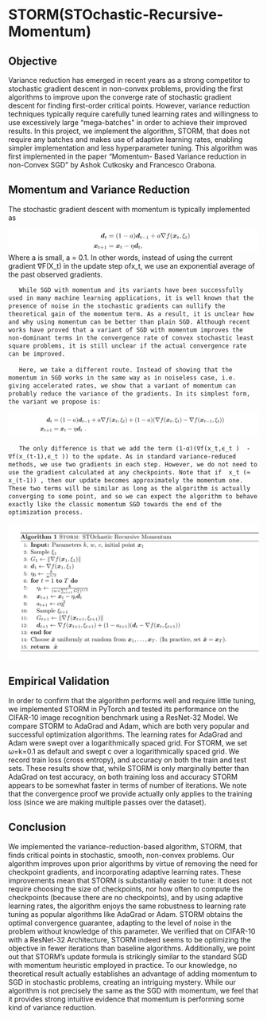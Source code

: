 # STORM(STOchastic-Recursive-Momentum)

## Objective

Variance reduction has emerged in recent years as a strong competitor to stochastic gradient descent in non-convex problems, providing the first algorithms to improve upon the converge rate of stochastic gradient descent for finding first-order critical points. However, variance reduction techniques typically require carefully tuned learning rates and willingness to use excessively large “mega-batches" in order to achieve their improved results.
In this project, we implement the algorithm, STORM, that does not require any batches and makes use of adaptive learning rates, enabling simpler implementation and less hyperparameter tuning.  This algorithm was first implemented in the paper “Momentum- Based Variance reduction in non-Convex SGD” by Ashok Cutkosky and Francesco Orabona. 


## Momentum and Variance Reduction

The stochastic gradient descent with momentum is typically implemented as 

![](Images/SGD%20with%20momentum.png)
Where a is small, a = 0.1. In other words, instead of using the current gradient ∇F(X_t) in the update step ofx_t, we use an exponential average of the past observed gradients.
	
       While SGD with momentum and its variants have been successfully used in many machine learning applications, it is well known that the presence of noise in the stochastic gradients can nullify the theoretical gain of the momentum term. As a result, it is unclear how and why using momentum can be better than plain SGD. Although recent works have proved that a variant of SGD with momentum improves the non-dominant terms in the convergence rate of convex stochastic least square problems, it is still unclear if the actual convergence rate can be improved.
       
       Here, we take a different route. Instead of showing that the momentum in SGD works in the same way as in noiseless case, i.e. giving accelerated rates, we show that a variant of momentum can probably reduce the variance of the gradients. In its simplest form, the variant we propose is:

![](Images/SGD%20with%20a%20variant%20of%20momentum.png)

       The only difference is that we add the term (1-α)(∇f(x_t,ϵ_t )  - ∇f(x_(t-1),ϵ_t )) to the update. As in standard variance-reduced methods, we use two gradients in each step. However, we do not need to use the gradient calculated at any checkpoints. Note that if  x_t (≈ x_(t-1)) , then our update becomes approximately the momentum one. These two terms will be similar as long as the algorithm is actually converging to some point, and so we can expect the algorithm to behave exactly like the classic momentum SGD towards the end of the optimization process.

![](Images/STORM%20Algorithm.png)

## Empirical Validation

In order to confirm that the algorithm performs well and require little tuning, we implemented STORM in PyTorch and tested its performance on the CIFAR-10 image recognition benchmark using a ResNet-32 Model.  We compare STORM to AdaGrad and Adam, which are both very popular and successful optimization algorithms. The learning rates for AdaGrad and Adam were swept over a logarithmically spaced grid. For STORM, we set ω=k=0.1 as default and swept c over a logarithmically spaced grid.
We record train loss (cross entropy), and accuracy on both the train and test sets.
These results show that, while STORM is only marginally better than AdaGrad on test accuracy, on both training loss and accuracy STORM appears to be somewhat faster in terms of number of iterations. We note that the convergence proof we provide actually only applies to the training loss (since we are making multiple passes over the dataset).   

## Conclusion

We implemented the variance-reduction-based algorithm, STORM, that finds critical points in stochastic, smooth, non-convex problems. Our algorithm improves upon prior algorithms by virtue of removing the need for checkpoint gradients, and incorporating adaptive learning rates. These improvements mean that STORM is substantially easier to tune: it does not require choosing the size of checkpoints, nor how often to compute the checkpoints (because there are no checkpoints), and by using adaptive learning rates, the algorithm enjoys the same robustness to learning rate tuning as popular algorithms like AdaGrad or Adam. STORM obtains the optimal convergence guarantee, adapting to the level of noise in the problem without knowledge of this parameter. We verified that on CIFAR-10 with a ResNet-32 Architecture, STORM indeed seems to be optimizing the objective in fewer iterations than baseline algorithms.
	Additionally, we point out that STORM’s update formula is strikingly similar to the standard SGD with momentum heuristic employed in practice.  To our knowledge, no theoretical result actually establishes an advantage of adding momentum to SGD in stochastic problems, creating an intriguing mystery. While our algorithm is not precisely the same as the SGD with momentum, we feel that it provides strong intuitive evidence that momentum is performing some kind of variance reduction.   

